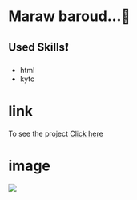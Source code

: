 # Maraw baroud...:blue_heart:
## Used Skills:exclamation:
* html
* kytc
# link
To see the project [Click here](https://marwabaroud.github.io/xb/)
# image
![](img/Marwa.png)
